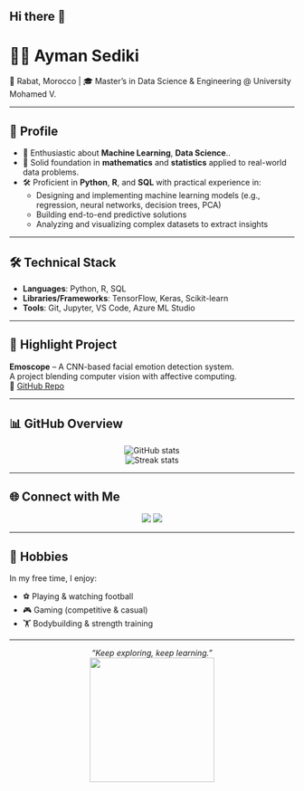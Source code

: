 ## Hi there 👋

# 👨‍💻 Ayman Sediki

📍 Rabat, Morocco | 🎓 Master’s in Data Science & Engineering @ University Mohamed V.

---

## 👤 Profile

- 🌱 Enthusiastic about **Machine Learning**, **Data Science**..  
- 🧠 Solid foundation in **mathematics** and **statistics** applied to real-world data problems.  
- 🛠️ Proficient in **Python**, **R**, and **SQL** with practical experience in:  
  - Designing and implementing machine learning models (e.g., regression, neural networks, decision trees, PCA)  
  - Building end-to-end predictive solutions  
  - Analyzing and visualizing complex datasets to extract insights  

---

## 🛠️ Technical Stack

- **Languages**: Python, R, SQL  
- **Libraries/Frameworks**: TensorFlow, Keras, Scikit-learn  
- **Tools**: Git, Jupyter, VS Code, Azure ML Studio  

---

## 📌 Highlight Project

**Emoscope** – A CNN-based facial emotion detection system.  
A project blending computer vision with affective computing.  
🔗 [GitHub Repo](https://github.com/http-idrissi-gh/Emoscope)

---

## 📊 GitHub Overview

<p align="center">
  <img src="https://github-readme-stats.vercel.app/api?username=SedikiAyman&show_icons=true&theme=gruvbox" alt="GitHub stats" />
  <br />
  <img src="https://github-readme-streak-stats.herokuapp.com?user=SedikiAyman&theme=gruvbox&hide_border=true" alt="Streak stats" />
</p>

---

## 🌐 Connect with Me

<p align="center">
  <a href="mailto:sediki.aymann@gmail.com"><img src="https://img.shields.io/badge/Gmail-D14836?style=for-the-badge&logo=gmail&logoColor=white"/></a>
  <a href="https://www.linkedin.com/in/ayman-sediki/"><img src="https://img.shields.io/badge/LinkedIn-0A66C2?style=for-the-badge&logo=linkedin&logoColor=white"/></a>
</p>

---

## 🎯 Hobbies

In my free time, I enjoy:
- ⚽ Playing & watching football  
- 🎮 Gaming (competitive & casual)  
- 🏋️ Bodybuilding & strength training  

---

<p align="center">
  <em>“Keep exploring, keep learning.”</em><br/>
  <img src="https://media.giphy.com/media/3ohc12Qd8WnPy6zzZS/giphy.gif" width="220" />
</p>

